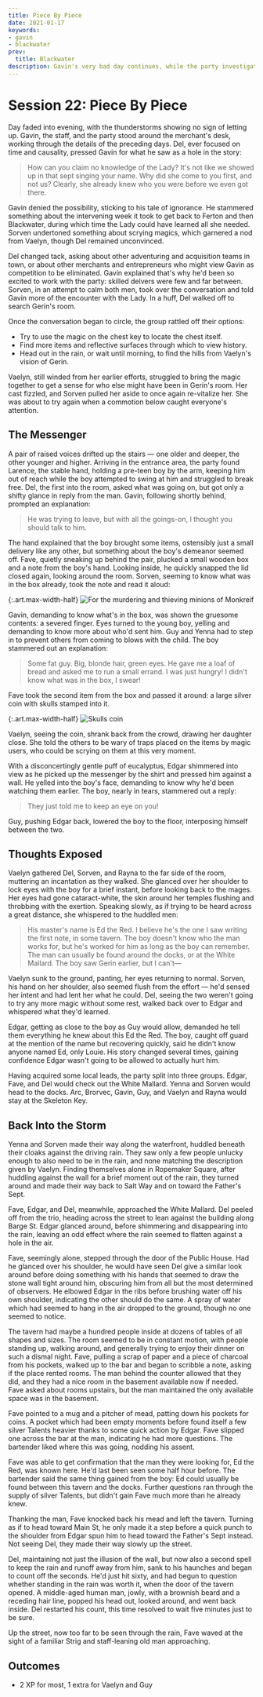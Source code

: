 ```yaml
---
title: Piece By Piece
date: 2021-01-17
keywords:
- gavin
- blackwater
prev:
  title: Blackwater
description: Gavin's very bad day continues, while the party investigates.
---
```


# Session 22: Piece By Piece

Day faded into evening, with the thunderstorms showing no sign of letting up.
Gavin, the staff, and the party stood around the merchant's desk, working through the details of the preceding days.
Del, ever focused on time and causality, pressed Gavin for what he saw as a hole in the story:

> How can you claim no knowledge of the Lady?
> It's not like we showed up in that sept singing your name.
> Why did she come to you first, and not us?
> Clearly, she already knew who you were before we even got there.

Gavin denied the possibility, sticking to his tale of ignorance.
He stammered something about the intervening week it took to get back to Ferton and then Blackwater, during which time the Lady could have learned all she needed.
Sorven undertoned something about scrying magics, which garnered a nod from Vaelyn, though Del remained unconvinced.

Del changed tack, asking about other adventuring and acquisition teams in town, or about other merchants and entrepreneurs who might view Gavin as competition to be eliminated.
Gavin explained that's why he'd been so excited to work with the party: skilled delvers were few and far between.
Sorven, in an attempt to calm both men, took over the conversation and told Gavin more of the encounter with the Lady.
In a huff, Del walked off to search Gerin's room.

Once the conversation began to circle, the group rattled off their options:

* Try to use the magic on the chest key to locate the chest itself.
* Find more items and reflective surfaces through which to view history.
* Head out in the rain, or wait until morning, to find the hills from Vaelyn's vision of Gerin.

Vaelyn, still winded from her earlier efforts, struggled to bring the magic together to get a sense for who else might have been in Gerin's room.
Her cast fizzled, and Sorven pulled her aside to once again re-vitalize her.
She was about to try again when a commotion below caught everyone's attention.

## The Messenger

A pair of raised voices drifted up the stairs — one older and deeper, the other younger and higher.
Arriving in the entrance area, the party found Larence, the stable hand, holding a pre-teen boy by the arm, keeping him out of reach while the boy attempted to swing at him and struggled to break free.
Del, the first into the room, asked what was going on, but got only a shifty glance in reply from the man.
Gavin, following shortly behind, prompted an explanation:

> He was trying to leave, but with all the goings-on, I thought you should talk to him.

The hand explained that the boy brought some items, ostensibly just a small delivery like any other, but something about the boy's demeanor seemed off.
Fave, quietly sneaking up behind the pair, plucked a small wooden box and a note from the boy's hand.
Looking inside, he quickly snapped the lid closed again, looking around the room.
Sorven, seeming to know what was in the box already, took the note and read it aloud:

{:.art.max-width-half}
![For the murdering and thieving minions of Monkreif](art/minions-of-monkreif.svg "A handwritten and bloodstained note reading: For the murdering and theiving minions of Monkreif")

Gavin, demanding to know what's in the box, was shown the gruesome contents: a severed finger.
Eyes turned to the young boy, yelling and demanding to know more about who'd sent him.
Guy and Yenna had to step in to prevent others from coming to blows with the child.
The boy stammered out an explanation:

> Some fat guy.  Big, blonde hair, green eyes.
> He gave me a loaf of bread and asked me to run a small errand.
> I was just hungry!
> I didn't know what was in the box, I swear!

Fave took the second item from the box and passed it around: a large silver coin with skulls stamped into it.

{:.art.max-width-half}
![Skulls coin](art/skulls-coin.svg "The front and back of a large silver coin stamped with a large skull on the obverse, and piles of skulls and bones on the reverse")

Vaelyn, seeing the coin, shrank back from the crowd, drawing her daughter close.
She told the others to be wary of traps placed on the items by magic users, who could be scrying on them at this very moment.

With a disconcertingly gentle puff of eucalyptus, Edgar shimmered into view as he picked up the messenger by the shirt and pressed him against a wall.
He yelled into the boy's face, demanding to know why he'd been watching them earlier.
The boy, nearly in tears, stammered out a reply:

> They just told me to keep an eye on you!

Guy, pushing Edgar back, lowered the boy to the floor, interposing himself between the two.

## Thoughts Exposed

Vaelyn gathered Del, Sorven, and Rayna to the far side of the room, muttering an incantation as they walked.
She glanced over her shoulder to lock eyes with the boy for a brief instant, before looking back to the mages.
Her eyes had gone cataract-white, the skin around her temples flushing and throbbing with the exertion.
Speaking slowly, as if trying to be heard across a great distance, she whispered to the huddled men:

> His master's name is Ed the Red.
> I believe he's the one I saw writing the first note, in some tavern.
> The boy doesn't know who the man works for, but he's worked for him as long as the boy can remember.
> The man can usually be found around the docks, or at the White Mallard.
> The boy saw Gerin earlier, but I can't—

Vaelyn sunk to the ground, panting, her eyes returning to normal.
Sorven, his hand on her shoulder, also seemed flush from the effort — he'd sensed her intent and had lent her what he could.
Del, seeing the two weren't going to try any more magic without some rest, walked back over to Edgar and whispered what they'd learned.

Edgar, getting as close to the boy as Guy would allow, demanded he tell them everything he knew about this Ed the Red.
The boy, caught off guard at the mention of the name but recovering quickly, said he didn't know anyone named Ed, only Louie.
His story changed several times, gaining confidence Edgar wasn't going to be allowed to actually hurt him.

Having acquired some local leads, the party split into three groups.
Edgar, Fave, and Del would check out the White Mallard.
Yenna and Sorven would head to the docks.
Arc, Brorvec, Gavin, Guy, and Vaelyn and Rayna would stay at the Skeleton Key.

## Back Into the Storm

Yenna and Sorven made their way along the waterfront, huddled beneath their cloaks against the driving rain.
They saw only a few people unlucky enough to also need to be in the rain, and none matching the description given by Vaelyn.
Finding themselves alone in Ropemaker Square, after huddling against the wall for a brief moment out of the rain, they turned around and made their way back to Salt Way and on toward the Father's Sept.

Fave, Edgar, and Del, meanwhile, approached the White Mallard.
Del peeled off from the trio, heading across the street to lean against the building along Barge St.
Edgar glanced around, before shimmering and disappearing into the rain, leaving an odd effect where the rain seemed to flatten against a hole in the air.

Fave, seemingly alone, stepped through the door of the Public House.
Had he glanced over his shoulder, he would have seen Del give a similar look around before doing something with his hands that seemed to draw the stone wall tight around him, obscuring him from all but the most determined of observers.
He elbowed Edgar in the ribs before brushing water off his own shoulder, indicating the other should do the same.
A spray of water which had seemed to hang in the air dropped to the ground, though no one seemed to notice. 

The tavern had maybe a hundred people inside at dozens of tables of all shapes and sizes.
The room seemed to be in constant motion, with people standing up, walking around, and generally trying to enjoy their dinner on such a dismal night.
Fave, pulling a scrap of paper and a piece of charcoal from his pockets, walked up to the bar and began to scribble a note, asking if the place rented rooms.
The man behind the counter allowed that they did, and they had a nice room in the basement available now if needed.
Fave asked about rooms upstairs, but the man maintained the only available space was in the basement.

Fave pointed to a mug and a pitcher of mead, patting down his pockets for coins.
A pocket which had been empty moments before found itself a few silver Talents heavier thanks to some quick action by Edgar.
Fave slipped one across the bar at the man, indicating he had more questions.
The bartender liked where this was going, nodding his assent.

Fave was able to get confirmation that the man they were looking for, Ed the Red, was known here.
He'd last been seen some half hour before.
The bartender said the same thing gained from the boy: Ed could usually be found between this tavern and the docks.
Further questions ran through the supply of silver Talents, but didn't gain Fave much more than he already knew.

Thanking the man, Fave knocked back his mead and left the tavern.
Turning as if to head toward Main St, he only made it a step before a quick punch to the shoulder from Edgar spun him to head toward the Father's Sept instead.
Not seeing Del, they made their way slowly up the street.

Del, maintaining not just the illusion of the wall, but now also a second spell to keep the rain and runoff away from him, sank to his haunches and began to count off the seconds.
He'd just hit sixty, and had begun to question whether standing in the rain was worth it, when the door of the tavern opened.
A middle-aged human man, jowly, with a brownish beard and a receding hair line, popped his head out, looked around, and went back inside.
Del restarted his count, this time resolved to wait five minutes just to be sure.

Up the street, now too far to be seen through the rain, Fave waved at the sight of a familiar Strig and staff-leaning old man approaching.

## Outcomes

* 2 XP for most, 1 extra for Vaelyn and Guy
